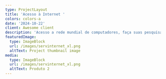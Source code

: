 ```yaml
---
type: ProjectLayout
title: 'Acesso à Internet '
colors: colors-a
date: '2024-10-22'
client: Awesome client
description: 'Acesso a rede mundial de computadores, faça suas pesquisas, estudos e etc.'
featuredImage:
  type: ImageBlock
  url: /images/servinternet_xl.png
  altText: Project thumbnail image
media:
  type: ImageBlock
  url: /images/servinternet_xl.png
  altText: Produto 2
---
```

